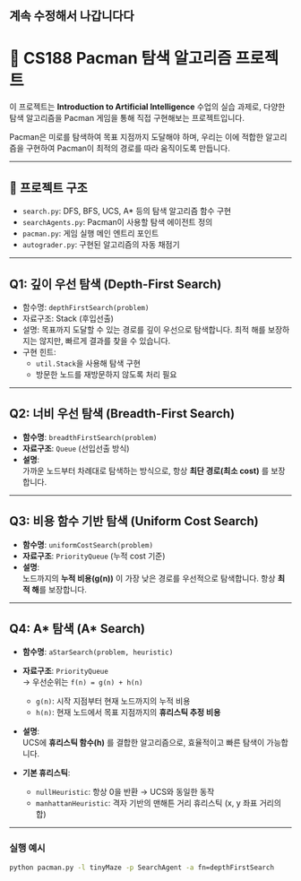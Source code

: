 ## 계속 수정해서 나갑니다다

# 🧠 CS188 Pacman 탐색 알고리즘 프로젝트

이 프로젝트는 **Introduction to Artificial Intelligence** 수업의 실습 과제로, 다양한 탐색 알고리즘을 Pacman 게임을 통해 직접 구현해보는 프로젝트입니다.

Pacman은 미로를 탐색하여 목표 지점까지 도달해야 하며, 우리는 이에 적합한 알고리즘을 구현하여 Pacman이 최적의 경로를 따라 움직이도록 만듭니다.

---

## 📁 프로젝트 구조

- `search.py`: DFS, BFS, UCS, A\* 등의 탐색 알고리즘 함수 구현
- `searchAgents.py`: Pacman이 사용할 탐색 에이전트 정의
- `pacman.py`: 게임 실행 메인 엔트리 포인트
- `autograder.py`: 구현된 알고리즘의 자동 채점기

---

## Q1: 깊이 우선 탐색 (Depth-First Search)

- 함수명: `depthFirstSearch(problem)`
- 자료구조: Stack (후입선출)
- 설명: 목표까지 도달할 수 있는 경로를 깊이 우선으로 탐색합니다. 최적 해를 보장하지는 않지만, 빠르게 결과를 찾을 수 있습니다.
- 구현 힌트:
  - `util.Stack`을 사용해 탐색 구현
  - 방문한 노드를 재방문하지 않도록 처리 필요

---

## Q2: 너비 우선 탐색 (Breadth-First Search)

- **함수명**: `breadthFirstSearch(problem)`
- **자료구조**: `Queue` (선입선출 방식)
- **설명**:  
  가까운 노드부터 차례대로 탐색하는 방식으로, 항상 **최단 경로(최소 cost)** 를 보장합니다.

---

## Q3: 비용 함수 기반 탐색 (Uniform Cost Search)

- **함수명**: `uniformCostSearch(problem)`
- **자료구조**: `PriorityQueue` (누적 cost 기준)
- **설명**:  
  노드까지의 **누적 비용(g(n))** 이 가장 낮은 경로를 우선적으로 탐색합니다. 항상 **최적 해**를 보장합니다.

---

## Q4: A\* 탐색 (A\* Search)

- **함수명**: `aStarSearch(problem, heuristic)`
- **자료구조**: `PriorityQueue`  
  → 우선순위는 `f(n) = g(n) + h(n)`

  - `g(n)`: 시작 지점부터 현재 노드까지의 누적 비용
  - `h(n)`: 현재 노드에서 목표 지점까지의 **휴리스틱 추정 비용**

- **설명**:  
  UCS에 **휴리스틱 함수(h)** 를 결합한 알고리즘으로, 효율적이고 빠른 탐색이 가능합니다.

- **기본 휴리스틱**:

  - `nullHeuristic`: 항상 0을 반환 → UCS와 동일한 동작
  - `manhattanHeuristic`: 격자 기반의 맨해튼 거리 휴리스틱 (x, y 좌표 거리의 합)

---

### 실행 예시

```bash
python pacman.py -l tinyMaze -p SearchAgent -a fn=depthFirstSearch
```
